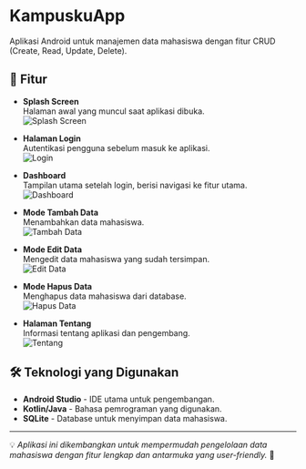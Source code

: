 # KampuskuApp

Aplikasi Android untuk manajemen data mahasiswa dengan fitur CRUD (Create, Read, Update, Delete).

## 📱 Fitur

- **Splash Screen**  
  Halaman awal yang muncul saat aplikasi dibuka.  
  ![Splash Screen](app/images/splash_screen.jpg)

- **Halaman Login**  
  Autentikasi pengguna sebelum masuk ke aplikasi.  
  ![Login](app/images/halaman_login.jpg)

- **Dashboard**  
  Tampilan utama setelah login, berisi navigasi ke fitur utama.  
  ![Dashboard](app/images/halaman_dashboard.jpg)

- **Mode Tambah Data**  
  Menambahkan data mahasiswa.  
  ![Tambah Data](app/images/mode_add_data.jpg)

- **Mode Edit Data**  
  Mengedit data mahasiswa yang sudah tersimpan.  
  ![Edit Data](app/images/mode_edit_data.jpg)

- **Mode Hapus Data**  
  Menghapus data mahasiswa dari database.  
  ![Hapus Data](app/images/mode_hapus_data.jpg)

- **Halaman Tentang**  
  Informasi tentang aplikasi dan pengembang.  
  ![Tentang](app/images/tentang.jpg)

## 🛠 Teknologi yang Digunakan

- **Android Studio** - IDE utama untuk pengembangan.
- **Kotlin/Java** - Bahasa pemrograman yang digunakan.
- **SQLite** - Database untuk menyimpan data mahasiswa.

---

💡 *Aplikasi ini dikembangkan untuk mempermudah pengelolaan data mahasiswa dengan fitur lengkap dan antarmuka yang user-friendly.* 🚀
